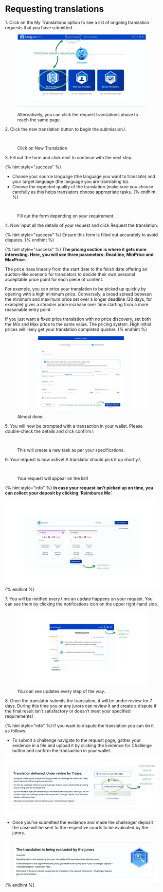# Requesting translations

1\. Click on the My Translations option to see a list of ongoing translation requests that you have submitted.

<figure><img src="../../../.gitbook/assets/image (19).png" alt=""><figcaption><p>Alternatively, you can click the request translations above to reach the same page.</p></figcaption></figure>

2\. Click the new translation button to begin the submission.\


<figure><img src="https://3220901460-files.gitbook.io/~/files/v0/b/gitbook-x-prod.appspot.com/o/spaces%2F5iFrRkxkxZd5fE3gLSlN%2Fuploads%2FgRJnRBDWGfzxCt3WmsBD%2Fr2%3At2.jpg?alt=media&#x26;token=0beb7538-b911-471f-bc70-43e94972394c" alt=""><figcaption><p>Click on New Translation</p></figcaption></figure>

3\. Fill out the form and click next to continue with the next step.

{% hint style="success" %}
* Choose your source language (the language you want to translate) and your target language (the language you are translating to).&#x20;
* Choose the expected quality of the translation (make sure you choose carefully as this helps translators choose appropriate tasks.
{% endhint %}

<figure><img src="https://3220901460-files.gitbook.io/~/files/v0/b/gitbook-x-prod.appspot.com/o/spaces%2F5iFrRkxkxZd5fE3gLSlN%2Fuploads%2Fbfd1WtXVXccWB3lDfXNJ%2Fr3.jpg?alt=media&#x26;token=4daec5ca-48f4-4f30-8436-1ef507865987" alt=""><figcaption><p>Fill out the form depending on your requirement.</p></figcaption></figure>



4\. Now input all the details of your request and click Request the translation.&#x20;

{% hint style="success" %}
Ensure this form is filled out accurately to avoid disputes.
{% endhint %}

{% hint style="success" %}
**The pricing section is where it gets more interesting. Here, you will see three parameters: Deadline, MinPrice and MaxPrice.**

The price rises linearly from the start date to the finish date offering an auction-like scenario for translators to decide their own personal acceptable price point for each piece of content.

For example, you can price your translation to be picked up quickly by opening with a high minimum price. Conversely, a broad spread between the minimum and maximum price set over a longer deadline (30 days, for example) gives a steadier price increase over time starting from a more reasonable entry point.

If you just want a fixed price translation with no price discovery, set both the Min and Max price to the same value. The pricing system. High initial prices will likely get your translation completed quicker.
{% endhint %}

<figure><img src="../../../.gitbook/assets/image (24).png" alt=""><figcaption><p>Almost done.</p></figcaption></figure>

5\. You will now be prompted with a transaction in your wallet. Please double-check the details and click confirm.\


<figure><img src="https://3220901460-files.gitbook.io/~/files/v0/b/gitbook-x-prod.appspot.com/o/spaces%2F5iFrRkxkxZd5fE3gLSlN%2Fuploads%2FlJ7th8m5vQN6cjKzpmCy%2Fr5.jpg?alt=media&#x26;token=0a375b0f-1c5e-45fc-af33-40c3a9d33dd9" alt=""><figcaption><p>This will create a new task as per your specifications.</p></figcaption></figure>

6\. Your request is now active! A translator should pick it up shortly.\


<figure><img src="https://3220901460-files.gitbook.io/~/files/v0/b/gitbook-x-prod.appspot.com/o/spaces%2F5iFrRkxkxZd5fE3gLSlN%2Fuploads%2FyImjWhTOxTyfWv0LETe7%2Fr6.jpg?alt=media&#x26;token=5283af86-28bf-4530-bc96-18e9c8222200" alt=""><figcaption><p>Your request will appear on the list!</p></figcaption></figure>



{% hint style="info" %}
**In case your request isn’t picked up on time, you can collect your deposit by clicking ‘Reimburse Me’.**

****![](<../../../.gitbook/assets/image (79).png>)****
{% endhint %}

7\. You will be notified every time an update happens on your request. You can see them by clicking the notifications icon on the upper right-hand side.

<figure><img src="../../../.gitbook/assets/image (64).png" alt=""><figcaption><p>You can see updates every step of the way. </p></figcaption></figure>



8\. Once the translator submits the translation, it will be under review for 7 days. During this time you or any jurors can review it and create a dispute if the final result isn’t satisfactory or doesn’t meet your specified requirements!

{% hint style="info" %}
If you want to dispute the translation you can do it as follows.

* To submit a challenge navigate to the request page, gather your evidence in a file and upload it by clicking the Evidence for Challenge button and confirm the transaction in your wallet.

![](<../../../.gitbook/assets/image (20).png>)

* Once you’ve submitted the evidence and made the challenger deposit the case will be sent to the respective courts to be evaluated by the jurors.

![](<../../../.gitbook/assets/image (1) (3).png>)
{% endhint %}

